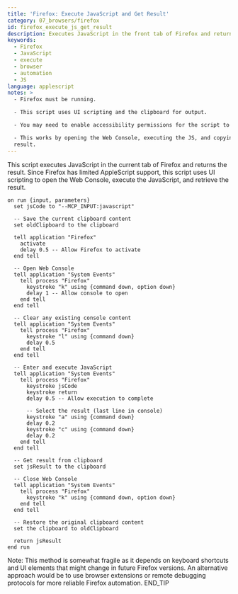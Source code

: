 ```yaml
---
title: 'Firefox: Execute JavaScript and Get Result'
category: 07_browsers/firefox
id: firefox_execute_js_get_result
description: Executes JavaScript in the front tab of Firefox and returns the result.
keywords:
  - Firefox
  - JavaScript
  - execute
  - browser
  - automation
  - JS
language: applescript
notes: >
  - Firefox must be running.

  - This script uses UI scripting and the clipboard for output.

  - You may need to enable accessibility permissions for the script to work.

  - This works by opening the Web Console, executing the JS, and copying the
  result.
---
```


This script executes JavaScript in the current tab of Firefox and returns the result. Since Firefox has limited AppleScript support, this script uses UI scripting to open the Web Console, execute the JavaScript, and retrieve the result.

```applescript
on run {input, parameters}
  set jsCode to "--MCP_INPUT:javascript"
  
  -- Save the current clipboard content
  set oldClipboard to the clipboard
  
  tell application "Firefox"
    activate
    delay 0.5 -- Allow Firefox to activate
  end tell
  
  -- Open Web Console
  tell application "System Events"
    tell process "Firefox"
      keystroke "k" using {command down, option down}
      delay 1 -- Allow console to open
    end tell
  end tell
  
  -- Clear any existing console content
  tell application "System Events"
    tell process "Firefox"
      keystroke "l" using {command down}
      delay 0.5
    end tell
  end tell
  
  -- Enter and execute JavaScript
  tell application "System Events"
    tell process "Firefox"
      keystroke jsCode
      keystroke return
      delay 0.5 -- Allow execution to complete
      
      -- Select the result (last line in console)
      keystroke "a" using {command down}
      delay 0.2
      keystroke "c" using {command down}
      delay 0.2
    end tell
  end tell
  
  -- Get result from clipboard
  set jsResult to the clipboard
  
  -- Close Web Console
  tell application "System Events"
    tell process "Firefox"
      keystroke "k" using {command down, option down}
    end tell
  end tell
  
  -- Restore the original clipboard content
  set the clipboard to oldClipboard
  
  return jsResult
end run
```

Note: This method is somewhat fragile as it depends on keyboard shortcuts and UI elements that might change in future Firefox versions. An alternative approach would be to use browser extensions or remote debugging protocols for more reliable Firefox automation.
END_TIP
